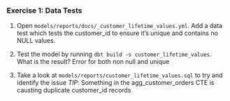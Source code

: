 ### Exercise 1: Data Tests

1. Open `models/reports/docs/_customer_lifetime_values.yml`. 
   Add a data test which tests the customer_id to ensure it’s 
   unique and contains no NULL values.

2. Test the model by running `dbt build -s customer_lifetime_values`. 
   What is the result?
Error for both non null and unique 

3. Take a look at `models/reports/customer_lifetime_values.sql` to try and identify the issue
   *TIP*: Something in the agg_customer_orders CTE is causting duplicate customer_id records
